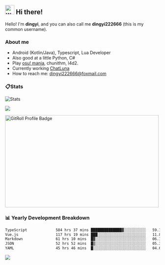 ## <img alt="wave" src="https://raw.githubusercontent.com/MartinHeinz/MartinHeinz/master/wave.gif" width="30px"> Hi there!

Hello! I'm **dingyi**, and you can also call me **dingyi222666** (this is my common username).

### About me

- Android (Kotlin/Java), Typescript, Lua Developer
- Also good at a little Python, C#
- Play [osu! mania](https://osu.ppy.sh/users/29808669), chunithm, l4d2.
- Currently working [ChatLuna](https://github.com/ChatLunaLab)
- How to reach me: [dingyi222666@foxmail.com](mailto:dingyi222666@foxmail.com)

### 📋Stats

![Stats](https://github-readme-stats.vercel.app/api?username=dingyi222666&show_icons=true&icon_color=47A69E&title_color=47A69E&count_private=true)    

![](https://api.githubtrends.io/user/svg/dingyi222666/langs?time_range=one_year&include_private=True&loc_metric=changed&theme=classic)

<a href="https://gitroll.io/profile/uILsSgRUcbEP5MZt3W3atcIvOKBy1" target="_blank"><img  width='500px' height='300px' src="https://gitroll.io/api/badges/profiles/v1/uILsSgRUcbEP5MZt3W3atcIvOKBy1?theme=kawaiiCat" alt="GitRoll Profile Badge"/></a>

### 📊 Yearly Development Breakdown

<!--START_SECTION:waka-->

```txt
TypeScript             584 hrs 37 mins ██████████████▓░░░░░░░░░░   59.14 %
Vue.js                 117 hrs 19 mins ███░░░░░░░░░░░░░░░░░░░░░░   11.87 %
Markdown               61 hrs 10 mins  █▓░░░░░░░░░░░░░░░░░░░░░░░   06.19 %
JSON                   52 hrs 52 mins  █▒░░░░░░░░░░░░░░░░░░░░░░░   05.35 %
YAML                   45 hrs 46 mins  █░░░░░░░░░░░░░░░░░░░░░░░░   04.63 %
```

<!--END_SECTION:waka-->

![](https://komarev.com/ghpvc/?username=dingyi222666)
